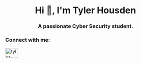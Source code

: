 <h1 align="center">Hi 👋, I'm Tyler Housden</h1>
<h3 align="center">A passionate Cyber Security student.</h3>

<h3 align="left">Connect with me:</h3>
<p align="left">
<a href="https://linkedin.com/in/tyler-housden" target="blank"><img align="center" src="https://raw.githubusercontent.com/rahuldkjain/github-profile-readme-generator/master/src/images/icons/Social/linked-in-alt.svg" alt="tyler-housden" height="30" width="40" /></a>
</p>
